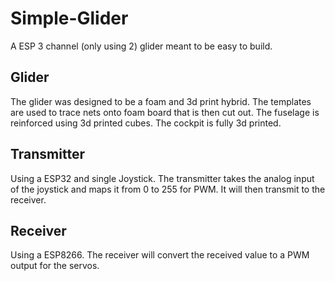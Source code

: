 # Simple-Glider

A ESP 3 channel (only using 2) glider meant to be easy to build.

## Glider
The glider was designed to be a foam and 3d print hybrid. The templates are used to trace nets onto foam board that is then cut out. The fuselage is reinforced using 3d printed cubes. The cockpit is fully 3d printed.

## Transmitter
Using a ESP32 and single Joystick. The transmitter takes the analog input of the joystick and maps it from 0 to 255 for PWM. It will then transmit to the receiver.

## Receiver
Using a ESP8266. The receiver will convert the received value to a PWM output for the servos.
